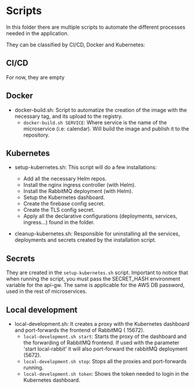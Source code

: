 # Scripts
In this folder there are multiple scripts to automate the different processes needed in the application.

They can be classified by CI/CD, Docker and Kubernetes:

## CI/CD
For now, they are empty

## Docker
- docker-build.sh: Script to automatize the creation of the image with the necessary tag, and its upload to the registry.
  - `docker-build.sh SERVICE`: Where service is the name of the microservice (i.e: calendar). Will build the image and publish it to the repository.

## Kubernetes
- setup-kubernetes.sh:
  This script will do a few installations:
  - Add all the necessary Helm repos.
  - Install the nginx ingress controller (with Helm).
  - Install the RabbitMQ deployment (with Helm).
  - Setup the Kubernetes dashboard.
  - Create the firebase config secret.
  - Create the TLS config secret.
  - Apply all the declarative configurations (deployments, services, ingress...) found in the folder.

- cleanup-kubernetes.sh: Responsible for uninstalling all the services, deployments and secrets created by the
  installation script.

## Secrets

They are created in the `setup-kubernetes.sh` script. Important to notice that when running the script, you must pass
the SECRET_HASH environment variable for the api-gw. The same is applicable for the AWS DB password, used in the rest of
microservices.

## Local development

- local-development.sh: It creates a proxy with the Kubernetes dashboard and port-forwards the frontend of RabbitMQ (
  15672).
  - `local-development.sh start`: Starts the proxy of the dashboard and the forwarding of RabbitMQ frontend. If used
    with the parameter 'start local-rabbit' it will also port-forward the rabbitMQ deployment (5672).
  - `local-development.sh stop`: Stops all the proxies and port-forwards running.
  - `local-development.sh token`: Shows the token needed to login in the Kubernetes dashboard.